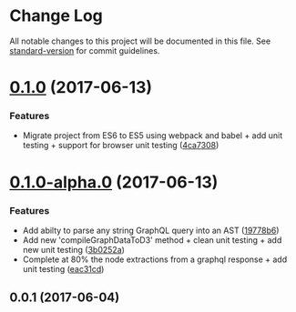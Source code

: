 # Change Log

All notable changes to this project will be documented in this file. See [standard-version](https://github.com/conventional-changelog/standard-version) for commit guidelines.

<a name="0.1.0"></a>
# [0.1.0](https://github.com/nicolasdao/graphx/compare/v0.1.0-alpha.0...v0.1.0) (2017-06-13)


### Features

* Migrate project from ES6 to ES5 using webpack and babel + add unit testing + support for browser unit testing ([4ca7308](https://github.com/nicolasdao/graphx/commit/4ca7308))



<a name="0.1.0-alpha.0"></a>
# [0.1.0-alpha.0](https://github.com/nicolasdao/graphx/compare/v0.0.1...v0.1.0-alpha.0) (2017-06-13)


### Features

* Add abilty to parse any string GraphQL query into an AST ([19778b6](https://github.com/nicolasdao/graphx/commit/19778b6))
* Add new 'compileGraphDataToD3' method + clean unit testing + add new unit testing ([3b0252a](https://github.com/nicolasdao/graphx/commit/3b0252a))
* Complete at 80% the node extractions from a graphql response + add unit testing ([eac31cd](https://github.com/nicolasdao/graphx/commit/eac31cd))



<a name="0.0.1"></a>
## 0.0.1 (2017-06-04)
